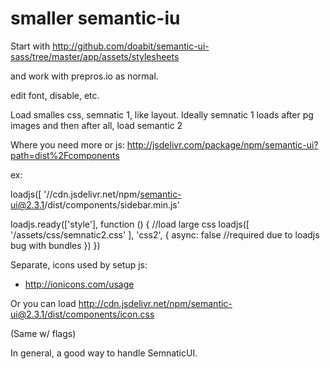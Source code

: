 # smaller semantic-iu

Start with
http://github.com/doabit/semantic-ui-sass/tree/master/app/assets/stylesheets

and work with prepros.io as normal.

edit font, disable, etc.

Load smalles css, semnatic 1, like layout.
Ideally semnatic 1 loads after pg images
and then after all, load semantic 2


Where you need more or js:
http://jsdelivr.com/package/npm/semantic-ui?path=dist%2Fcomponents

ex:

loadjs([ '//cdn.jsdelivr.net/npm/semantic-ui@2.3.1/dist/components/sidebar.min.js'


loadjs.ready(['style'], function () { //load large css
	loadjs([ '/assets/css/semnatic2.css'
	], 'css2', {
		async: false //required due to loadjs bug with bundles
	})
})


Separate, icons used by setup js:
- http://ionicons.com/usage

Or you can load
http://cdn.jsdelivr.net/npm/semantic-ui@2.3.1/dist/components/icon.css

(Same w/ flags)

In general, a good way to handle SemnaticUI.